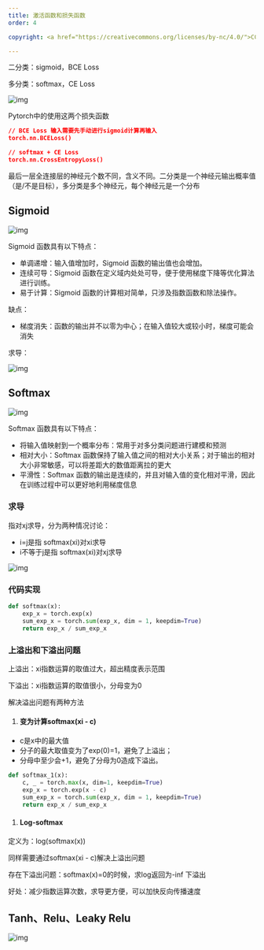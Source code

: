 ```yaml
---
title: 激活函数和损失函数
order: 4

copyright: <a href="https://creativecommons.org/licenses/by-nc/4.0/">CC BY-NC 4.0协议</a>

---
```




二分类：sigmoid，BCE Loss

多分类：softmax，CE Loss

![img](https://pq18uqc90b.feishu.cn/space/api/box/stream/download/asynccode/?code=YmVkOWVjNjA0YTE3YjJiMWE2ZTNkYThiMWQyMjM2YWRfRlFtYjlGb1FTSnJ0MXlCbFo1OUNVRE1yc0dqUjdXM0pfVG9rZW46WGtmM2JObmlhb3Z6czN4VDcyZmNsWEg5bnNoXzE3NDI4OTk1MTA6MTc0MjkwMzExMF9WNA)

Pytorch中的使用这两个损失函数

```JSON
// BCE Loss 输入需要先手动进行sigmoid计算再输入
torch.nn.BCELoss()

// softmax + CE Loss
torch.nn.CrossEntropyLoss()
```

最后一层全连接层的神经元个数不同，含义不同。二分类是一个神经元输出概率值（是/不是目标），多分类是多个神经元，每个神经元是一个分布

## Sigmoid

![img](https://pq18uqc90b.feishu.cn/space/api/box/stream/download/asynccode/?code=ZjQ0YjI4MTg3Y2I5MGExMTYwYmJkNGNmMmNjNzQxZWRfdDk5R3ZoTlNNSTFuUDVhRmJFMFBLclh6QkNBQXJoTEhfVG9rZW46T1dpM2JOTEpCb0Z2aFd4QjZvZ2MwbTVvbkRnXzE3NDI4OTk1MTA6MTc0MjkwMzExMF9WNA)

Sigmoid 函数具有以下特点：

- 单调递增：输入值增加时，Sigmoid 函数的输出值也会增加。
- 连续可导：Sigmoid 函数在定义域内处处可导，便于使用梯度下降等优化算法进行训练。
- 易于计算：Sigmoid 函数的计算相对简单，只涉及指数函数和除法操作。

缺点：

- 梯度消失：函数的输出并不以零为中心；在输入值较大或较小时，梯度可能会消失

求导：

![img](https://pq18uqc90b.feishu.cn/space/api/box/stream/download/asynccode/?code=YzkyZmQyNjgwMzU0ZGZmMDM4ZjIxY2E5ODZhZjFhN2NfWThSMDh1MjRwVTk4dlpIVFM1U1NZUlFlV3NUWE4zbEpfVG9rZW46THk5VGI3R0Nqb1BxYkd4UGhDSGNoNGh3blZkXzE3NDI4OTk1MTA6MTc0MjkwMzExMF9WNA)

## Softmax

![img](https://pq18uqc90b.feishu.cn/space/api/box/stream/download/asynccode/?code=ZjZlYjIyMTg4YWI4MDRkYjBhNDFiN2M5ZGFmMjVkMTNfZmV4OWZ4eDFjOFliZGJFU1VMVXNFYUc0TmFHb2diWFJfVG9rZW46UkI3UWJOWGF4b2x2YnR4ZFFYemNoRm1Wbnh6XzE3NDI4OTk1MTA6MTc0MjkwMzExMF9WNA)

Softmax 函数具有以下特点：

- 将输入值映射到一个概率分布：常用于对多分类问题进行建模和预测
- 相对大小：Softmax 函数保持了输入值之间的相对大小关系；对于输出的相对大小非常敏感，可以将差距大的数值距离拉的更大
- 平滑性：Softmax 函数的输出是连续的，并且对输入值的变化相对平滑，因此在训练过程中可以更好地利用梯度信息

### 求导

指对xj求导，分为两种情况讨论：

- i=j是指 softmax(xi)对xi求导
- i不等于j是指 softmax(xi)对xj求导

![img](https://pq18uqc90b.feishu.cn/space/api/box/stream/download/asynccode/?code=MGQ3YzZhNTZmNTUzZTdjNzQ0ZWNhNTJhYjRjYjFmMGNfVnozYWpSWUYwU21nalhFblVaa3FuTkt2Z2VjWmJ4RFVfVG9rZW46Szd0WmJOUXVSb3VyMlJ4U1JhSmNoM2tzbk1oXzE3NDI4OTk1MTA6MTc0MjkwMzExMF9WNA)

### 代码实现

```Python
def softmax(x):
    exp_x = torch.exp(x)
    sum_exp_x = torch.sum(exp_x, dim = 1, keepdim=True)
    return exp_x / sum_exp_x
```

### 上溢出和下溢出问题

上溢出：xi指数运算的取值过大，超出精度表示范围

下溢出：xi指数运算的取值很小，分母变为0

解决溢出问题有两种方法

1. #### 变为计算softmax(xi - c)

- c是x中的最大值
- 分子的最大取值变为了exp(0)=1，避免了上溢出；
- 分母中至少会+1，避免了分母为0造成下溢出。

```Python
def softmax_1(x):
    c, _ = torch.max(x, dim=1, keepdim=True)
    exp_x = torch.exp(x - c)
    sum_exp_x = torch.sum(exp_x, dim = 1, keepdim=True)
    return exp_x / sum_exp_x
```

1. #### Log-softmax

定义为：log(softmax(x))

同样需要通过softmax(xi - c)解决上溢出问题

存在下溢出问题：softmax(x)=0的时候，求log返回为-inf 下溢出

好处：减少指数运算次数，求导更方便，可以加快反向传播速度

## Tanh、Relu、Leaky Relu

![img](https://pq18uqc90b.feishu.cn/space/api/box/stream/download/asynccode/?code=N2YzNWRiZjIzMDlhNmU2NWVlZjA3MzM1MDNjMDMzMWRfRkgyWDZFWHJWdkVhUkRsY2U0NjlGblNRdHBYRmx2aXBfVG9rZW46WTB5Z2I5V25FbzB2WnN4RnU0QmNRWW9wblVjXzE3NDI4OTk1MTA6MTc0MjkwMzExMF9WNA)